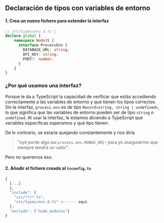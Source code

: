 
## Declaración de tipos con variables de entorno

#### 1. Crea un nuevo fichero para extender la interfaz 

```ts
// src/types/env.d.ts 📍
declare global {
    namespace NodeJS {
      interface ProcessEnv {
        DATABASE_URL: string;
        API_KEY: string;
        PORT?: number;
      }
    }
}
```

### ¿Por qué usamos una interfaz?

Porque le da a TypeScript la capacidad de verificar que estás accediendo correctamente a las variables de entorno y que tienen los tipos correctos. Sin la interfaz, `process.env` es de tipo `Record<string, string | undefined>`, lo que significa que las variables de entorno pueden ser de tipo `string` o `undefined`. Al usar la interfaz, le estamos diciendo a TypeScript qué variables específicas esperamos y qué tipo tienen.

De lo contrario, se estaría quejando constantemente y nos diría 
> "oye ponle algo así `process.env.MONGO_URI!` para yo asegurarme que siempre tendrá un valor".

Pero no queremos eso.

#### 2. Añadir el fichero creado al `tsconfig.ts`

```ts
{
  [...]
  },
  "include": [
    "src/**/*.ts", 
    "src/types/env.d.ts" <------ aquí
  ],
  "exclude": ["node_modules"]
}
```



